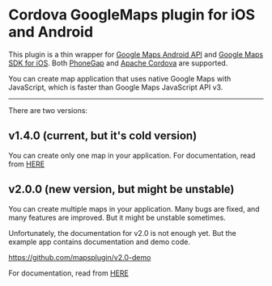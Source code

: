 Cordova GoogleMaps plugin for iOS and Android
==========================
This plugin is a thin wrapper for [Google Maps Android API](https://developers.google.com/maps/documentation/android/) and [Google Maps SDK for iOS](https://developers.google.com/maps/documentation/ios/).
Both [PhoneGap](http://phonegap.com/) and [Apache Cordova](http://cordova.apache.org/) are supported.

You can create map application that uses native Google Maps with JavaScript, which is faster than Google Maps JavaScript API v3.

----

There are two versions:

## v1.4.0 (current, but it's cold version)

You can create only one map in your application.
For documentation, read from [HERE](./v1.4.0/README.md)

## v2.0.0 (new version, but might be unstable)

You can create multiple maps in your application.
Many bugs are fixed, and many features are improved.
But it might be unstable sometimes.

Unfortunately, the documentation for v2.0 is not enough yet.
But the example app contains documentation and demo code.

https://github.com/mapsplugin/v2.0-demo

For documentation, read from [HERE](./v2.0.0/README.md)
